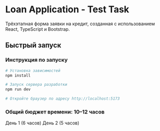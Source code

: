 # Loan Application - Test Task

Трёхэтапная форма заявки на кредит, созданная с использованием React, TypeScript и Bootstrap.

## Быстрый запуск
### Инструкция по запуску
```bash
# Установка зависимостей
npm install

# Запуск сервера разработки
npm run dev

# Откройте браузер по адресу http://localhost:5173
```
### Общий бюджет времени: 10–12 часов
День 1 (6 часов)
День 2 (5 часов)